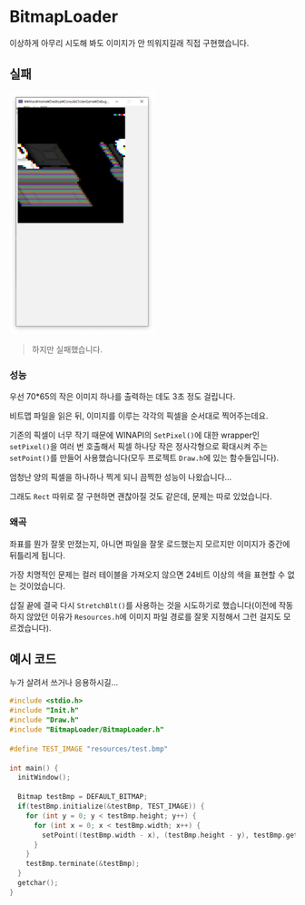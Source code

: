 # BitmapLoader
이상하게 아무리 시도해 봐도 이미지가 안 띄워지길래 직접 구현했습니다.

## 실패

<img alt="result" src="./images/result.png" width="256"/>

> 하지만 실패했습니다.

### 성능

우선 70*65의 작은 이미지 하나를 출력하는 데도 3초 정도 걸립니다.

비트맵 파일을 읽은 뒤, 이미지를 이루는 각각의 픽셀을 순서대로 찍어주는데요.

기존의 픽셀이 너무 작기 때문에 WINAPI의 `SetPixel()`에 대한 wrapper인 `setPixel()`을 여러 번 호출해서 픽셀 하나당 작은 정사각형으로 확대시켜 주는 `setPoint()`를 만들어 사용했습니다(모두 프로젝트 `Draw.h`에 있는 함수들입니다).

엄청난 양의 픽셀을 하나하나 찍게 되니 끔찍한 성능이 나왔습니다...

그래도 `Rect` 따위로 잘 구현하면 괜찮아질 것도 같은데, 문제는 따로 있었습니다.

### 왜곡
좌표를 뭔가 잘못 만졌는지, 아니면 파일을 잘못 로드했는지 모르지만 이미지가 중간에 뒤틀리게 됩니다.

가장 치명적인 문제는 컬러 테이블을 가져오지 않으면 24비트 이상의 색을 표현할 수 없는 것이었습니다.

삽질 끝에 결국 다시 `StretchBlt()`를 사용하는 것을 시도하기로 했습니다(이전에 작동하지 않았던 이유가 `Resources.h`에 이미지 파일 경로를 잘못 지정해서 그런 걸지도 모르겠습니다).

## 예시 코드
누가 살려서 쓰거나 응용하시길...

```c
#include <stdio.h>
#include "Init.h"
#include "Draw.h"
#include "BitmapLoader/BitmapLoader.h"

#define TEST_IMAGE "resources/test.bmp"

int main() {
  initWindow();

  Bitmap testBmp = DEFAULT_BITMAP;
  if(testBmp.initialize(&testBmp, TEST_IMAGE)) {
    for (int y = 0; y < testBmp.height; y++) {
      for (int x = 0; x < testBmp.width; x++) {
        setPoint((testBmp.width - x), (testBmp.height - y), testBmp.getPixel(&testBmp, x, y));
      }
    }
    testBmp.terminate(&testBmp);
  }
  getchar();
}
```
